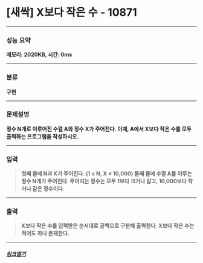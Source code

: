 # [새싹] X보다 작은 수 - 10871
___
### **성능 요약**  
**메모리: 2020KB, 시간: 0ms**
___
### **분류**
**구현**
___
### **문제설명**  
**정수 N개로 이루어진 수열 A와 정수 X가 주어진다. 이때, A에서 X보다 작은 수를 모두 출력하는 프로그램을 작성하시오.**
___
### **입력**  
 > **첫째 줄에 N과 X가 주어진다. (1 ≤ N, X ≤ 10,000) 둘째 줄에 수열 A를 이루는 정수 N개가 주어진다. 주어지는 정수는 모두 1보다 크거나 같고, 10,000보다 작거나 같은 정수이다.**
 
 ___
### **출력**  
 > **X보다 작은 수를 입력받은 순서대로 공백으로 구분해 출력한다. X보다 작은 수는 적어도 하나 존재한다.**
 
 ____
 ##### [*링크열기*](https://www.acmicpc.net/problem/10871)